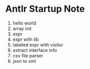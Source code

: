 # Antlr Startup Note

1. hello world
2. array init
3. expr
4. expr with lib
5. labeled expr with visitor
6. extract interface info
7. csv file parser
8. json to xml
